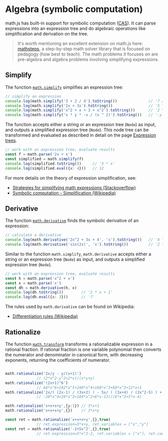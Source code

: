 # Algebra (symbolic computation)

math.js has built-in support for symbolic computation ([CAS](https://www.wikiwand.com/en/Computer_algebra_system)). It can parse expressions into an expression tree and do algebraic operations like simplification and derivation on the tree.

> It's worth mentioning an excellent extension on math.js here: [mathsteps](https://github.com/socraticorg/mathsteps), a step-by-step math solver library that is focused on pedagogy (how best to teach). The math problems it focuses on are pre-algebra and algebra problems involving simplifying expressions.


## Simplify

The function [`math.simplify`](../reference/functions/simplify.md) simplifies an expression tree:

```js
// simplify an expression
console.log(math.simplify('3 + 2 / 4').toString())              // '7 / 2'
console.log(math.simplify('2x + 3x').toString())                // '5 * x'
console.log(math.simplify('x^2 + x + 3 + x^2').toString())      // '2 * x ^ 2 + x + 3'
console.log(math.simplify('x * y * -x / (x ^ 2)').toString())   // '-y'
```

The function accepts either a string or an expression tree (`Node`) as input, and outputs a simplified expression tree (`Node`). This node tree can be transformed and evaluated as described in detail on the page [Expression trees](expression_trees.md).

```js
// work with an expression tree, evaluate results
const f = math.parse('2x + x')
const simplified = math.simplify(f)
console.log(simplified.toString())     // '3 * x'
console.log(simplified.eval({x: 4}))   // 12
```

For more details on the theory of expression simplification, see:

- [Strategies for simplifying math expressions (Stackoverflow)](http://stackoverflow.com/questions/7540227/strategies-for-simplifying-math-expressions)
- [Symbolic computation - Simplification (Wikipedia)](https://en.wikipedia.org/wiki/Symbolic_computation#Simplification)


## Derivative

The function [`math.derivative`](../reference/functions/derivative.md) finds the symbolic derivative of an expression:

```js
// calculate a derivative
console.log(math.derivative('2x^2 + 3x + 4', 'x').toString())   // '4 * x + 3'
console.log(math.derivative('sin(2x)', 'x').toString())         // '2 * cos(2 * x)'
```

Similar to the function `math.simplify`, `math.derivative` accepts either a string or an expression tree (`Node`) as input, and outputs a simplified expression tree (`Node`).

```js
// work with an expression tree, evaluate results
const h = math.parse('x^2 + x')
const x = math.parse('x')
const dh = math.derivative(h, x)
console.log(dh.toString())        // '2 * x + 1'
console.log(dh.eval({x: 3}))      // '7'
```

The rules used by `math.derivative` can be found on Wikipedia:

- [Differentiation rules (Wikipedia)](http://en.wikipedia.org/wiki/Differentiation_rules)


## Rationalize

The function [`math.transform`](../reference/functions/transform.md)  transforms a rationalizable expression in a rational fraction.
If rational fraction is one variable polynomial then converts the numerator and denominator in canonical form, with decreasing exponents, returning the coefficients of numerator.

```js

math.rationalize('2x/y - y/(x+1)')
              // (2*x^2-y^2+2*x)/(x*y+y)
math.rationalize('(2x+1)^6')
              // 64*x^6+192*x^5+240*x^4+160*x^3+60*x^2+12*x+1
math.rationalize('2x/( (2x-1) / (3x+2) ) - 5x/ ( (3x+4) / (2x^2-5) ) + 3')
              // -20*x^4+28*x^3+104*x^2+6*x-12)/(6*x^2+5*x-4)

math.rationalize('x+x+x+y',{y:1}) // 3*x+1
math.rationalize('x+x+x+y',{})    // 3*x+y

const ret = math.rationalize('x+x+x+y',{},true)
              // ret.expression=3*x+y, ret.variables = ["x","y"]
const ret = math.rationalize('-2+5x^2',{},true)
              // ret.expression=5*x^2-2, ret.variables = ["x"], ret.coefficients=[-2,0,5]
```